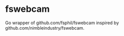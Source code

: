 # fswebcam
Go wrapper of github.com/fsphil/fswebcam inspired by github.com/nimbleindustry/fswebcam.

